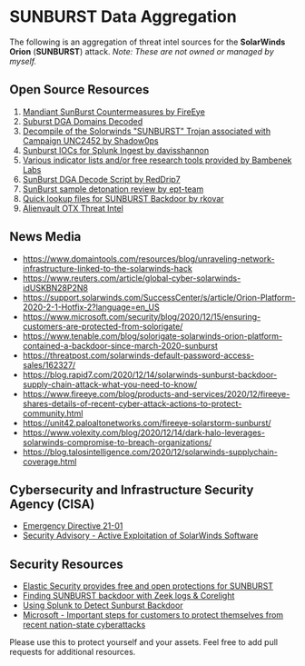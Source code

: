 # SUNBURST Data Aggregation

The following is an aggregation of threat intel sources for the **SolarWinds Orion** (**SUNBURST**) attack.
*Note: These are not owned or managed by myself.*

## Open Source Resources
 1. [Mandiant SunBurst Countermeasures by FireEye](https://github.com/fireeye/sunburst_countermeasures)
 2. [Suburst DGA Domains Decoded](https://github.com/5u3e10px/Suburst-DGA-Domains-Decoded)
 3. [Decompile of the Solorwinds "SUNBURST" Trojan associated with Campaign UNC2452 by Shadow0ps](https://github.com/Shadow0ps/solorigate_sample_source)
 4. [Sunburst IOCs for Splunk Ingest by davisshannon](https://github.com/davisshannon/Splunk-Sunburst)
 5. [Various indicator lists and/or free research tools provided by Bambenek Labs](https://github.com/bambenek/research)
 6. [SunBurst DGA Decode Script by RedDrip7](https://github.com/RedDrip7/SunBurst_DGA_Decode)
 7. [SunBurst sample detonation review by ept-team](https://github.com/ept-team/sunburst)
 8. [Quick lookup files for SUNBURST Backdoor by rkovar](https://github.com/rkovar/sunburstlookups)
 9. [Alienvault OTX Threat Intel](https://otx.alienvault.com/pulse/5fd6df943558e0b56eaf3da8)

## News Media
- https://www.domaintools.com/resources/blog/unraveling-network-infrastructure-linked-to-the-solarwinds-hack
- https://www.reuters.com/article/global-cyber-solarwinds-idUSKBN28P2N8
- https://support.solarwinds.com/SuccessCenter/s/article/Orion-Platform-2020-2-1-Hotfix-2?language=en_US
- https://www.microsoft.com/security/blog/2020/12/15/ensuring-customers-are-protected-from-solorigate/
- https://www.tenable.com/blog/solorigate-solarwinds-orion-platform-contained-a-backdoor-since-march-2020-sunburst
- https://threatpost.com/solarwinds-default-password-access-sales/162327/
- https://blog.rapid7.com/2020/12/14/solarwinds-sunburst-backdoor-supply-chain-attack-what-you-need-to-know/
- https://www.fireeye.com/blog/products-and-services/2020/12/fireeye-shares-details-of-recent-cyber-attack-actions-to-protect-community.html
- https://unit42.paloaltonetworks.com/fireeye-solarstorm-sunburst/
- https://www.volexity.com/blog/2020/12/14/dark-halo-leverages-solarwinds-compromise-to-breach-organizations/
- https://blog.talosintelligence.com/2020/12/solarwinds-supplychain-coverage.html

## Cybersecurity and Infrastructure Security Agency (CISA)
- [Emergency Directive 21-01](https://cyber.dhs.gov/ed/21-01/)
- [Security Advisory - Active Exploitation of SolarWinds Software](https://us-cert.cisa.gov/ncas/current-activity/2020/12/13/active-exploitation-solarwinds-software)

## Security Resources
- [Elastic Security provides free and open protections for SUNBURST](https://www.elastic.co/blog/elastic-security-provides-free-and-open-protections-for-sunburst)
- [Finding SUNBURST backdoor with Zeek logs & Corelight](https://corelight.blog/2020/12/15/finding-sunburst-backdoor-with-zeek-logs-and-corelight/)
- [Using Splunk to Detect Sunburst Backdoor](https://www.splunk.com/en_us/blog/security/sunburst-backdoor-detections-in-splunk.html)
- [Microsoft - Important steps for customers to protect themselves from recent nation-state cyberattacks](https://blogs.microsoft.com/on-the-issues/2020/12/13/customers-protect-nation-state-cyberattacks/)

Please use this to protect yourself and your assets.  Feel free to add pull requests for additional resources.
